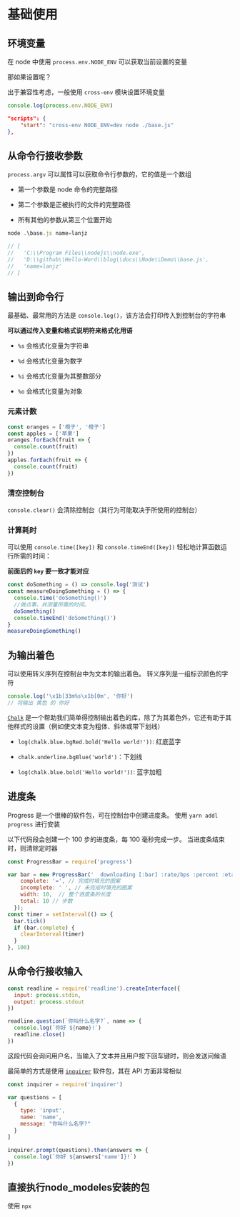 # 基础使用

## 环境变量

在 node 中使用 `process.env.NODE_ENV` 可以获取当前设置的变量

那如果设置呢？

出于兼容性考虑，一般使用 `cross-env` 模块设置环境变量

```js
console.log(process.env.NODE_ENV)
```

```json
"scripts": {
    "start": "cross-env NODE_ENV=dev node ./base.js"
},
```

## 从命令行接收参数

`process.argv` 可以属性可以获取命令行参数的，它的值是一个数组

- 第一个参数是 node 命令的完整路径

- 第二个参数是正被执行的文件的完整路径

- 所有其他的参数从第三个位置开始

```js
node .\base.js name=lanjz

// [
//   'C:\\Program Files\\nodejs\\node.exe',
//   'D:\\github\\Hello-Word\\blog\\docs\\Node\\Demo\\base.js',
//   'name=lanjz'
// ]
```

## 输出到命令行

最基础、最常用的方法是 `console.log()`，该方法会打印传入到控制台的字符串

**可以通过传入变量和格式说明符来格式化用语**

- `%s` 会格式化变量为字符串

- `%d` 会格式化变量为数字

- `%i` 会格式化变量为其整数部分

- `%o` 会格式化变量为对象

### 元素计数

```js
const oranges = ['橙子', '橙子']
const apples = ['苹果']
oranges.forEach(fruit => {
  console.count(fruit)
})
apples.forEach(fruit => {
  console.count(fruit)
})

```

### 清空控制台

`console.clear()` 会清除控制台（其行为可能取决于所使用的控制台）

### 计算耗时

可以使用 `console.time([key])` 和 `console.timeEnd([key])` 轻松地计算函数运行所需的时间：

**前面后的 `key` 要一致才能对应**

```js
const doSomething = () => console.log('测试')
const measureDoingSomething = () => {
  console.time('doSomething()')
  //做点事，并测量所需的时间。
  doSomething()
  console.timeEnd('doSomething()')
}
measureDoingSomething()
```

## 为输出着色

可以使用转义序列在控制台中为文本的输出着色。 转义序列是一组标识颜色的字符

```js
console.log('\x1b[33m%s\x1b[0m', '你好')
// 将输出 黄色 的 你好
```

[`Chalk`](https://github.com/chalk/chalk) 是一个帮助我们简单得控制输出着色的库，除了为其着色外，它还有助于其他样式的设置（例如使文本变为粗体、斜体或带下划线）

- `log(chalk.blue.bgRed.bold('Hello world!'))`: 红底蓝字

- `chalk.underline.bgBlue('world')`：下划线

- `log(chalk.blue.bold('Hello world!'))`: 蓝字加粗

## 进度条

Progress 是一个很棒的软件包，可在控制台中创建进度条。 使用 `yarn addl progress` 进行安装

以下代码段会创建一个 100 步的进度条，每 100 毫秒完成一步。 当进度条结束时，则清除定时器

```js
const ProgressBar = require('progress')

var bar = new ProgressBar('  downloading [:bar] :rate/bps :percent :etas', {
    complete: '=', // 完成时填充的图案
    incomplete: ' ', // 未完成时填充的图案
    width: 10,  // 整个进度条的长度
    total: 10 // 步数
  });
const timer = setInterval(() => {
  bar.tick()
  if (bar.complete) {
    clearInterval(timer)
  }
}, 100)
```

## 从命令行接收输入

```js
const readline = require('readline').createInterface({
  input: process.stdin,
  output: process.stdout
})

readline.question(`你叫什么名字?`, name => {
  console.log(`你好 ${name}!`)
  readline.close()
})
```

这段代码会询问用户名，当输入了文本并且用户按下回车键时，则会发送问候语

最简单的方式是使用 [`inquirer`](https://github.com/SBoudrias/Inquirer.js) 软件包，其在 API 方面非常相似

```js
const inquirer = require('inquirer')

var questions = [
  {
    type: 'input',
    name: 'name',
    message: "你叫什么名字?"
  }
]

inquirer.prompt(questions).then(answers => {
  console.log(`你好 ${answers['name']}!`)
})
```

## 直接执行node_modeles安装的包

使用 `npx`
